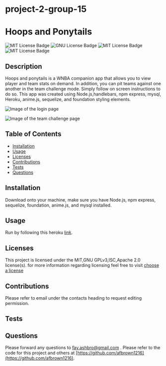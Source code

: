 # project-2-group-15

# Hoops and Ponytails

  ![MIT License Badge](https://img.shields.io/badge/license-MIT-blue)
  ![GNU License Badge](https://img.shields.io/badge/license-GNU_GPLv3-blue)
  ![MIT License Badge](https://img.shields.io/badge/license-ISC-blue)
  ![MIT License Badge](https://img.shields.io/badge/license-Apache_2.0-blue)

## Description
Hoops and ponytails is a WNBA companion app that allows you to view player and team stats on demand. In addition, you can pit teams against one another in the team challenge mode. Simply follow on screen instructions to do so. This app was created using Node.js,handlebars, npm express, mysql, Heroku, anime.js, sequelize, and foundation styling elements.

    
![Image of the login page](./public/assets/img/login-screencap.PNG)

![Image of the team challenge page](./public/assets/img/team-challenge-screencap.PNG)

## Table of Contents

  * [Installation](#Installation)
  * [Usage](#Usage)
  * [Licenses](#Licenses)
  * [Contributions](#Contributions)
  * [Tests](#Tests)
  * [Questions](#Questions)

## Installation
  Download onto your machine, make sure you have Node.js, npm express, sequelize, foundation, anime.js, and mysql installed. 

## Usage
  Run by following this heroku [link](https://fierce-eyrie-52796.herokuapp.com/).

## Licenses
  This project is licensed under the MIT,GNU GPLv3,ISC,Apache 2.0 license(s). for more information regarding licensing feel free to visit
  [choose a license](https://choosealicense.com/)

## Contributions
  Please refer to email under the contacts heading to request editing permission.

## Tests
   

## Questions
 Please forward any questions to [fay.ashbro@gmail.com](fay.ashbro@gmail.com) . Please refer to the code for this project and others at [https://github.com/afbrown1216](https://github.com/afbrown1216).
